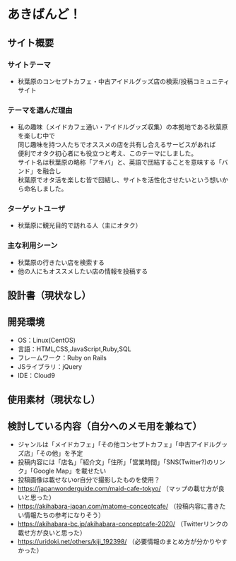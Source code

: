 # あきばんど！

## サイト概要
### サイトテーマ
- 秋葉原のコンセプトカフェ・中古アイドルグッズ店の検索/投稿コミュニティサイト

### テーマを選んだ理由
 - 私の趣味（メイドカフェ通い・アイドルグッズ収集）の本拠地である秋葉原を楽しむ中で  
 同じ趣味を持つ人たちでオススメの店を共有し合えるサービスがあれば  
 便利でオタク初心者にも役立つと考え、このテーマにしました。  
 サイト名は秋葉原の略称「アキバ」と、英語で団結することを意味する「バンド」を融合し  
 秋葉原でオタ活を楽しむ皆で団結し、サイトを活性化させたいという想いから命名しました。
 
### ターゲットユーザ
- 秋葉原に観光目的で訪れる人（主にオタク）

### 主な利用シーン
- 秋葉原の行きたい店を検索する  
- 他の人にもオススメしたい店の情報を投稿する

## 設計書（現状なし）

## 開発環境
- OS：Linux(CentOS)
- 言語：HTML,CSS,JavaScript,Ruby,SQL
- フレームワーク：Ruby on Rails
- JSライブラリ：jQuery
- IDE：Cloud9

## 使用素材（現状なし）

## 検討している内容（自分へのメモ用を兼ねて）
- ジャンルは「メイドカフェ」「その他コンセプトカフェ」「中古アイドルグッズ店」「その他」を予定
- 投稿内容には「店名」「紹介文」「住所」「営業時間」「SNS(Twitter?)のリンク」「Google Map」を載せたい
- 投稿画像は載せないor自分で撮影したものを使用？
- https://japanwonderguide.com/maid-cafe-tokyo/  （マップの載せ方が良いと思った）
- https://akihabara-japan.com/matome-conceptcafe/  （投稿内容に書きたい情報たちの参考になりそう）
- https://akihabara-bc.jp/akihabara-conceptcafe-2020/  （Twitterリンクの載せ方が良いと思った）
- https://uridoki.net/others/kiji_192398/  （必要情報のまとめ方が分かりやすかった）
